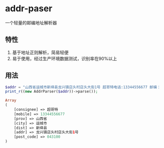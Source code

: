 # addr-paser

一个轻量的邮编地址解析器

## 特性

1. 基于地址正则解析，简易轻便
2. 易于使用，经过生产环境数据测试，识别率在90%以上

## 用法

```php
$addr = "山西省运城市新绛县龙兴镇店头村店头大街1号 超哥特电话:13344556677 邮编：043100"; 
print_r((new AddrParser($addr))->parse());

Array
(
    [consignee] => 超哥特
    [mobile] => 13344556677
    [prov] => 山西省
    [city] => 运城市
    [dist] => 新绛县
    [addr] => 龙兴镇店头村店头大街1号
    [post_code] => 043100
)
```
